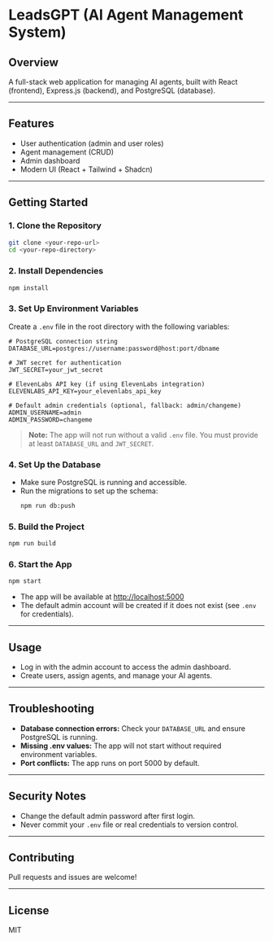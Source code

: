 # LeadsGPT (AI Agent Management System)

## Overview
A full-stack web application for managing AI agents, built with React (frontend), Express.js (backend), and PostgreSQL (database).

---

## Features
- User authentication (admin and user roles)
- Agent management (CRUD)
- Admin dashboard
- Modern UI (React + Tailwind + Shadcn)

---

## Getting Started

### 1. **Clone the Repository**
```sh
git clone <your-repo-url>
cd <your-repo-directory>
```

### 2. **Install Dependencies**
```sh
npm install
```

### 3. **Set Up Environment Variables**
Create a `.env` file in the root directory with the following variables:

```
# PostgreSQL connection string
DATABASE_URL=postgres://username:password@host:port/dbname

# JWT secret for authentication
JWT_SECRET=your_jwt_secret

# ElevenLabs API key (if using ElevenLabs integration)
ELEVENLABS_API_KEY=your_elevenlabs_api_key

# Default admin credentials (optional, fallback: admin/changeme)
ADMIN_USERNAME=admin
ADMIN_PASSWORD=changeme
```

> **Note:** The app will not run without a valid `.env` file. You must provide at least `DATABASE_URL` and `JWT_SECRET`.

### 4. **Set Up the Database**
- Make sure PostgreSQL is running and accessible.
- Run the migrations to set up the schema:
  ```sh
  npm run db:push
  ```

### 5. **Build the Project**
```sh
npm run build
```

### 6. **Start the App**
```sh
npm start
```
- The app will be available at [http://localhost:5000](http://localhost:5000)
- The default admin account will be created if it does not exist (see `.env` for credentials).

---

## **Usage**
- Log in with the admin account to access the admin dashboard.
- Create users, assign agents, and manage your AI agents.

---

## **Troubleshooting**
- **Database connection errors:** Check your `DATABASE_URL` and ensure PostgreSQL is running.
- **Missing .env values:** The app will not start without required environment variables.
- **Port conflicts:** The app runs on port 5000 by default.

---

## **Security Notes**
- Change the default admin password after first login.
- Never commit your `.env` file or real credentials to version control.

---

## **Contributing**
Pull requests and issues are welcome!

---

## **License**
MIT 